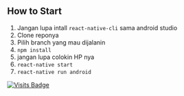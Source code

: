 How to Start 
------------

1. Jangan lupa intall `react-native-cli` sama android studio
2. Clone reponya
3. Pilih branch yang mau dijalanin
4. `npm install`
5. jangan lupa colokin HP nya
6. `react-native start`
7. `react-native run android`

[![Visits Badge](https://badges.pufler.dev/visits/kevinadhiguna/mari-berbagi-react)](https://github.com/kevinadhiguna)
